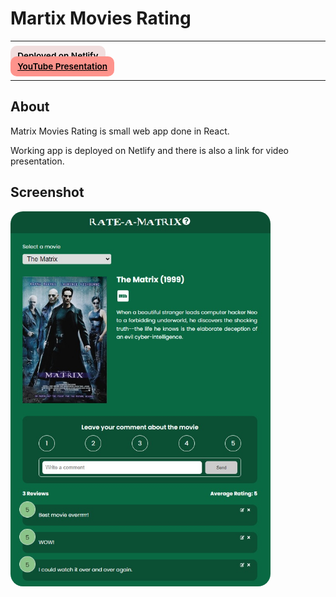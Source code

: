 # Martix Movies Rating

---

<div>
<a href="https://zealous-lewin-51f681.netlify.app/" target="_blank" rel="noopener noreferrer"
    style="padding:0.5rem 0.7rem;
    color: black;
    background: #F1DEDE;
    border-radius:10px;
    font-size:0.85rem;
    font-weight:600;">Deployed on Netlify</a> <br/> 
<a href="https://www.youtube.com/watch?v=Tg5fG8hJzEc" target="_blank" rel="noopener noreferrer"
    style="padding:0.5rem 0.7rem;
    color: black;
    background: #FE938C;
    border-radius:10px;
    font-size:0.85rem;
    font-weight:600;">YouTube Presentation</a> 
</div>

---

## About

<p>Matrix Movies Rating is small web app done in React.</p>

<p>Working app is deployed on Netlify and there is also a link for video presentation.</p>

## Screenshot

<img src="/screenshot.jpg" height="600" style="border-radius:20px;margin-bottom:2rem;" />
